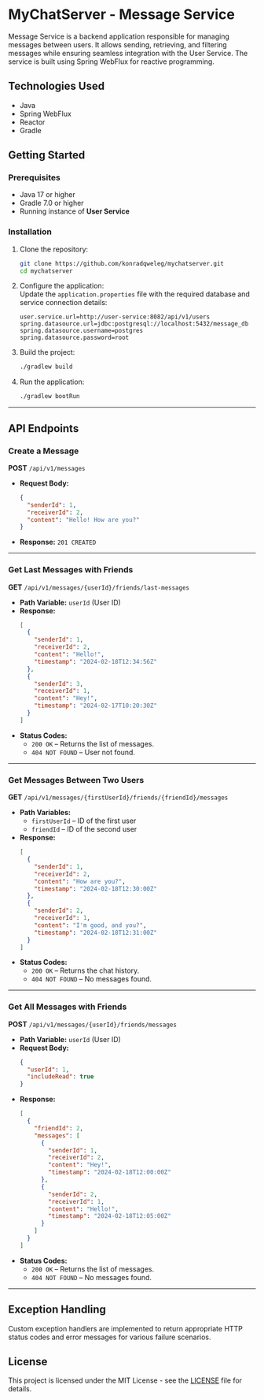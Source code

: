 # MyChatServer - Message Service

Message Service is a backend application responsible for managing messages between users. It allows sending, retrieving, and filtering messages while ensuring seamless integration with the User Service. The service is built using Spring WebFlux for reactive programming.

## Technologies Used

- Java
- Spring WebFlux
- Reactor
- Gradle

## Getting Started

### Prerequisites

- Java 17 or higher
- Gradle 7.0 or higher
- Running instance of **User Service**

### Installation

1. Clone the repository:
    ```sh
    git clone https://github.com/konradqweleg/mychatserver.git
    cd mychatserver
    ```

2. Configure the application:  
   Update the `application.properties` file with the required database and service connection details:
    ```properties
    user.service.url=http://user-service:8082/api/v1/users
    spring.datasource.url=jdbc:postgresql://localhost:5432/message_db
    spring.datasource.username=postgres
    spring.datasource.password=root
    ```

3. Build the project:
    ```sh
    ./gradlew build
    ```

4. Run the application:
    ```sh
    ./gradlew bootRun
    ```

---

## API Endpoints

### Create a Message
**POST** `/api/v1/messages`
- **Request Body:**
    ```json
    {
      "senderId": 1,
      "receiverId": 2,
      "content": "Hello! How are you?"
    }
    ```
- **Response:** `201 CREATED`

---

### Get Last Messages with Friends
**GET** `/api/v1/messages/{userId}/friends/last-messages`
- **Path Variable:** `userId` (User ID)
- **Response:**
    ```json
    [
      {
        "senderId": 1,
        "receiverId": 2,
        "content": "Hello!",
        "timestamp": "2024-02-18T12:34:56Z"
      },
      {
        "senderId": 3,
        "receiverId": 1,
        "content": "Hey!",
        "timestamp": "2024-02-17T10:20:30Z"
      }
    ]
    ```
- **Status Codes:**
    - `200 OK` – Returns the list of messages.
    - `404 NOT FOUND` – User not found.

---

### Get Messages Between Two Users
**GET** `/api/v1/messages/{firstUserId}/friends/{friendId}/messages`
- **Path Variables:**
    - `firstUserId` – ID of the first user
    - `friendId` – ID of the second user
- **Response:**
    ```json
    [
      {
        "senderId": 1,
        "receiverId": 2,
        "content": "How are you?",
        "timestamp": "2024-02-18T12:30:00Z"
      },
      {
        "senderId": 2,
        "receiverId": 1,
        "content": "I'm good, and you?",
        "timestamp": "2024-02-18T12:31:00Z"
      }
    ]
    ```
- **Status Codes:**
    - `200 OK` – Returns the chat history.
    - `404 NOT FOUND` – No messages found.

---

### Get All Messages with Friends
**POST** `/api/v1/messages/{userId}/friends/messages`
- **Path Variable:** `userId` (User ID)
- **Request Body:**
    ```json
    {
      "userId": 1,
      "includeRead": true
    }
    ```
- **Response:**
    ```json
    [
      {
        "friendId": 2,
        "messages": [
          {
            "senderId": 1,
            "receiverId": 2,
            "content": "Hey!",
            "timestamp": "2024-02-18T12:00:00Z"
          },
          {
            "senderId": 2,
            "receiverId": 1,
            "content": "Hello!",
            "timestamp": "2024-02-18T12:05:00Z"
          }
        ]
      }
    ]
    ```
- **Status Codes:**
    - `200 OK` – Returns the list of messages.
    - `404 NOT FOUND` – No messages found.

---

## Exception Handling

Custom exception handlers are implemented to return appropriate HTTP status codes and error messages for various failure scenarios.

## License

This project is licensed under the MIT License - see the [LICENSE](LICENSE) file for details.
